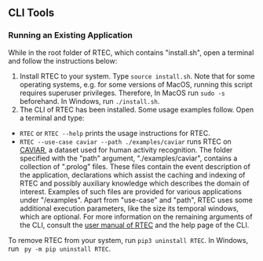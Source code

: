 ## CLI Tools

### Running an Existing Application

While in the root folder of RTEC, which contains "install.sh", open a terminal and follow the instructions below:

1. Install RTEC to your system. Type ``` source install.sh ```. Note that for some operating systems, e.g. for some versions of MacOS, running this script requires superuser privileges. Therefore, In MacOS run ``` sudo -s ``` beforehand. In Windows, run ``` ./install.sh ```.
2. The CLI of RTEC has been installed. Some usage examples follow. Open a terminal and type:

- ``` RTEC ``` or ``` RTEC --help ``` prints the usage instructions for RTEC.
- ``` RTEC --use-case caviar --path ./examples/caviar ``` runs RTEC on [CAVIAR](https://homepages.inf.ed.ac.uk/rbf/CAVIARDATA1/), a dataset used for human activity recognition. The folder specified with the "path" argument, "./examples/caviar", contains a collection of ".prolog" files. These files contain the event description of the application, declarations which assist the caching and indexing of RTEC and possibly auxiliary knowledge which describes the domain of interest. Examples of such files are provided for various applications under "/examples". Apart from "use-case" and "path", RTEC uses some additional execution parameters, like the size its temporal windows, which are optional. For more information on the remaining arguments of the CLI, consult the [user manual of RTEC](https://github.com/aartikis/RTEC/blob/master/RTEC_manual.pdf) and the help page of the CLI.

To remove RTEC from your system, run ``` pip3 uninstall RTEC ```. In Windows, run ``` py -m pip uninstall RTEC```.
